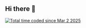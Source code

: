 ## Hi there 👋

<a href="https://wakatime.com/@4a18cde4-36c7-4b31-a6d0-c76827584531"><img src="https://wakatime.com/badge/user/4a18cde4-36c7-4b31-a6d0-c76827584531.svg" alt="Total time coded since Mar 2 2025" /></a>

<!--
**rhythmikkk/rhythmikkk** is a ✨ _special_ ✨ repository because its `README.md` (this file) appears on your GitHub profile.

Here are some ideas to get you started:

- 🔭 I’m currently working on ...
- 🌱 I’m currently learning ...
- 👯 I’m looking to collaborate on ...
- 🤔 I’m looking for help with ...
- 💬 Ask me about ...
- 📫 How to reach me: ...
- 😄 Pronouns: ...
- ⚡ Fun fact: ...
-->
